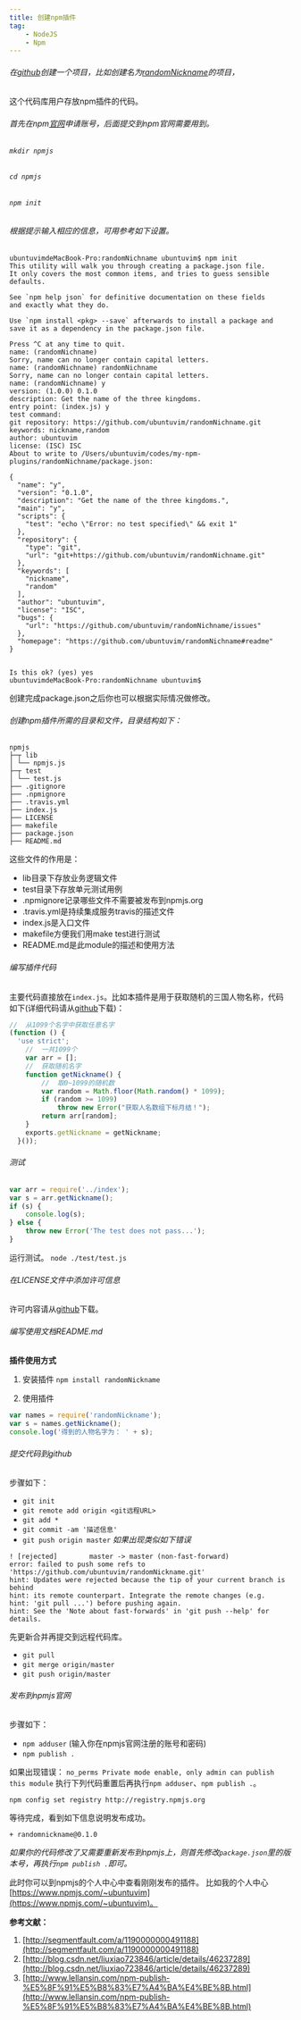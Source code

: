 ```yaml
---
title: 创建npm插件
tag:
	- NodeJS
	- Npm
---
```


###### 在[github](https://github.com/)创建一个项目，比如创建名为[randomNickname](https://github.com/ubuntuvim/randomNickname)的项目，
这个代码库用户存放npm插件的代码。
###### 首先在npm[官网](https://www.npmjs.com/)申请账号，后面提交到npm官网需要用到。
###### `mkdir npmjs`
###### `cd npmjs`
###### `npm init`
###### 根据提示输入相应的信息，可用参考如下设置。
```shell
ubuntuvimdeMacBook-Pro:randomNichname ubuntuvim$ npm init
This utility will walk you through creating a package.json file.
It only covers the most common items, and tries to guess sensible defaults.

See `npm help json` for definitive documentation on these fields
and exactly what they do.

Use `npm install <pkg> --save` afterwards to install a package and
save it as a dependency in the package.json file.

Press ^C at any time to quit.
name: (randomNichname)
Sorry, name can no longer contain capital letters.
name: (randomNichname) randomNichname
Sorry, name can no longer contain capital letters.
name: (randomNichname) y
version: (1.0.0) 0.1.0
description: Get the name of the three kingdoms.
entry point: (index.js) y
test command:
git repository: https://github.com/ubuntuvim/randomNichname.git
keywords: nickname,random
author: ubuntuvim
license: (ISC) ISC
About to write to /Users/ubuntuvim/codes/my-npm-plugins/randomNichname/package.json:

{
  "name": "y",
  "version": "0.1.0",
  "description": "Get the name of the three kingdoms.",
  "main": "y",
  "scripts": {
    "test": "echo \"Error: no test specified\" && exit 1"
  },
  "repository": {
    "type": "git",
    "url": "git+https://github.com/ubuntuvim/randomNichname.git"
  },
  "keywords": [
    "nickname",
    "random"
  ],
  "author": "ubuntuvim",
  "license": "ISC",
  "bugs": {
    "url": "https://github.com/ubuntuvim/randomNichname/issues"
  },
  "homepage": "https://github.com/ubuntuvim/randomNichname#readme"
}


Is this ok? (yes) yes
ubuntuvimdeMacBook-Pro:randomNichname ubuntuvim$
```
创建完成package.json之后你也可以根据实际情况做修改。

###### 创建npm插件所需的目录和文件，目录结构如下：

```
npmjs
├─┬ lib
│ └── npmjs.js
├─┬ test
│ └── test.js
├── .gitignore
├── .npmignore
├── .travis.yml
├── index.js
├── LICENSE
├── makefile
├── package.json
├── README.md
```
这些文件的作用是：

* lib目录下存放业务逻辑文件
* test目录下存放单元测试用例
* .npmignore记录哪些文件不需要被发布到npmjs.org
* .travis.yml是持续集成服务travis的描述文件
* index.js是入口文件
* makefile方便我们用make test进行测试
* README.md是此module的描述和使用方法

###### 编写插件代码
主要代码直接放在`index.js`。比如本插件是用于获取随机的三国人物名称，代码如下(详细代码请从[github](https://github.com/ubuntuvim/randomNickname/blob/master/index.js)下载)：
```javascript
//  从1099个名字中获取任意名字
(function () {
  'use strict';
    //  一共1099个
    var arr = [];
    //  获取随机名字
    function getNickname() {
        //  取0~1099的随机数
        var random = Math.floor(Math.random() * 1099);
        if (random >= 1099)
            throw new Error("获取人名数组下标月结！");
        return arr[random];
    }
    exports.getNickname = getNickname;
  }());
```
###### 测试
```javascript
var arr = require('../index');
var s = arr.getNickname();
if (s) {
    console.log(s);
} else {
    throw new Error('The test does not pass...');
}
```

运行测试。
`node ./test/test.js`

###### 在LICENSE文件中添加许可信息

许可内容请从[github](https://github.com/ubuntuvim/randomNickname/blob/master/LICENSE)下载。

###### 编写使用文档README.md

**插件使用方式**

1. 安装插件
`npm install randomNickname`

2. 使用插件
```javascript
var names = require('randomNickname');
var s = names.getNickname();
console.log('得到的人物名字为： ' + s);
```

###### 提交代码到github

步骤如下：

* `git init`
* `git remote add origin <git远程URL>`
* `git add *`
* `git commit -am '描述信息'`
* `git push origin master`
_如果出现类似如下错误_

```shell
! [rejected]        master -> master (non-fast-forward)
error: failed to push some refs to 'https://github.com/ubuntuvim/randomNickname.git'
hint: Updates were rejected because the tip of your current branch is behind
hint: its remote counterpart. Integrate the remote changes (e.g.
hint: 'git pull ...') before pushing again.
hint: See the 'Note about fast-forwards' in 'git push --help' for details.
```

先更新合并再提交到远程代码库。

* `git pull`
* `git merge origin/master`
* `git push origin/master`

###### 发布到npmjs官网

步骤如下：

* `npm adduser`   (输入你在npmjs官网注册的账号和密码)
* `npm publish .`

如果出现错误：
`no_perms Private mode enable, only admin can publish this module`
执行下列代码重置后再执行`npm adduser`、`npm publish .`。
```
npm config set registry http://registry.npmjs.org
```

等待完成，看到如下信息说明发布成功。
```
+ randomnickname@0.1.0
```

_如果你的代码修改了又需要重新发布到npmjs上，则首先修改`package.json`里的版本号，再执行`npm publish .`即可。_

此时你可以到npmjs的个人中心中查看刚刚发布的插件。
比如我的个人中心[https://www.npmjs.com/~ubuntuvim](https://www.npmjs.com/~ubuntuvim)。

**参考文献：**

1. [http://segmentfault.com/a/1190000000491188](http://segmentfault.com/a/1190000000491188)
2. [http://blog.csdn.net/liuxiao723846/article/details/46237289](http://blog.csdn.net/liuxiao723846/article/details/46237289)
3. [http://www.lellansin.com/npm-publish-%E5%8F%91%E5%B8%83%E7%A4%BA%E4%BE%8B.html](http://www.lellansin.com/npm-publish-%E5%8F%91%E5%B8%83%E7%A4%BA%E4%BE%8B.html)
